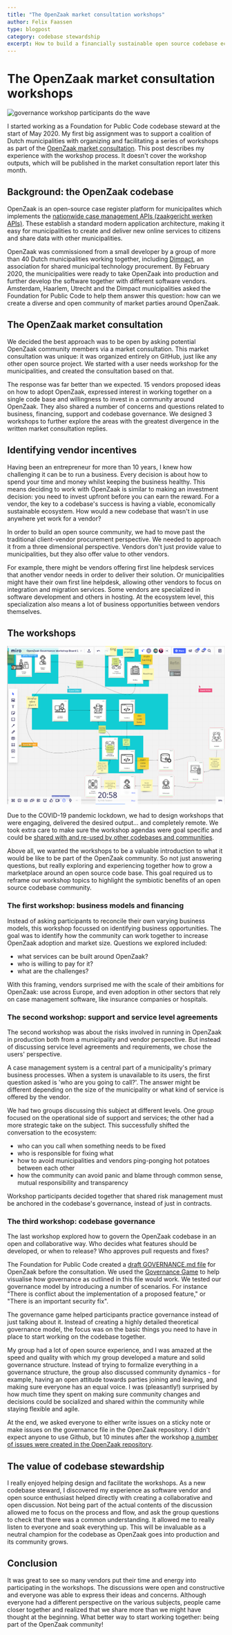 ```yaml
---
title: "The OpenZaak market consultation workshops"
author: Felix Faassen
type: blogpost
category: codebase stewardship
excerpt: How to build a financially sustainable open source codebase ecosystem from scratch
---
```


# The OpenZaak market consultation workshops

![governance workshop participants do the wave](/assets/openzaak-community-wave.gif)

I started working as a Foundation for Public Code codebase steward at the start of May 2020. My first big assignment was to support a coalition of Dutch municipalities with organizing and facilitating a series of workshops as part of the [OpenZaak market consultation](https://github.com/open-zaak/open-zaak-market-consultation). This post describes my experience with the workshop process. It doesn't cover the workshop outputs, which will be published in the market consultation report later this month.

## Background: the OpenZaak codebase

OpenZaak is an open-source case register platform for municipalites which implements the [nationwide case management APIs (zaakgericht werken APIs)](https://www.vngrealisatie.nl/producten/api-standaarden-zaakgericht-werken). These establish a standard modern application architecture, making it easy for municipalities to create and deliver new online services to citizens and share data with other municipalities.

OpenZaak was commissioned from a small developer by a group of more than 40 Dutch municipalities working together, including [Dimpact](https://www.dimpact.nl/), an association for shared municipal technology procurement. By February 2020, the municipalities were ready to take OpenZaak into production and further develop the software together with different software vendors. Amsterdam, Haarlem, Utrecht and the Dimpact municipalities asked the Foundation for Public Code to help them answer this question: how can we create a diverse and open community of market parties around OpenZaak.

## The OpenZaak market consultation

We decided the best approach was to be open by asking potential OpenZaak community members via a market consultation. This market consultation was unique: it was organized entirely on GitHub, just like any other open source project. We started with a user needs workshop for the municipalities, and created the consultation based on that.

The response was far better than we expected. 15 vendors proposed ideas on how to adopt OpenZaak, expressed interest in working together on a single code base and willingness to invest in a community around OpenZaak. They also shared a number of concerns and questions related to business, financing, support and codebase governance. We designed 3 workshops to further explore the areas with the greatest divergence in the written market consultation replies.

## Identifying vendor incentives

Having been an entrepreneur for more than 10 years, I knew how challenging it can be to run a business. Every decision is about how to spend your time and money whilst keeping the business healthy. This means deciding to work with OpenZaak is similar to making an investment decision: you need to invest upfront before you can earn the reward. For a vendor, the key to a codebase's success is having a viable, economically sustainable ecosystem. How would a new codebase that wasn't in use anywhere yet work for a vendor?

In order to build an open source community, we had to move past the traditional client-vendor procurement perspective. We needed to approach it from a three dimensional perspective. Vendors don't just provide value to municipalities, but they also offer value to other vendors.

For example, there might be vendors offering first line helpdesk services that another vendor needs in order to deliver their solution. Or municipalities might have their own first line helpdesk, allowing other vendors to focus on integration and migration services. Some vendors are specialized in software development and others in hosting. At the ecosystem level, this specialization also means a lot of business opportunities between vendors themselves.

## The workshops

![Screenshot of governance game in progress](/assets/governance-workshop-screenshot-miro-board-1-wip.png)

Due to the COVID-19 pandemic lockdown, we had to design workshops that were engaging, delivered the desired output... and completely remote.  We took extra care to make sure the workshop agendas were goal specific and could be [shared with and re-used by other codebases and communities](https://github.com/publiccodenet/about/issues/685).

Above all, we wanted the workshops to be a valuable introduction to what it would be like to be part of the OpenZaak community. So not just answering questions, but really exploring and experiencing together how to grow a marketplace around an open source code base. This goal required us to reframe our workshop topics to highlight the symbiotic benefits of an open source codebase community.

### The first workshop: business models and financing

Instead of asking participants to reconcile their own varying business models, this workshop focussed on identifying business opportunities. The goal was to identify how the community can work together to increase OpenZaak adoption and market size. Questions we explored included:

* what services can be built around OpenZaak?
* who is willing to pay for it?
* what are the challenges?

With this framing, vendors surprised me with the scale of their ambitions for OpenZaak: use across Europe, and even adoption in other sectors that rely on case management software, like insurance companies or hospitals.

### The second workshop: support and service level agreements

The second workshop was about the risks involved in running in OpenZaak in production both from a municipality and vendor perspective. But instead of discussing service level agreements and requirements, we chose the users' perspective.

A case management system is a central part of a municipality's primary business processes. When a system is unavailable to its users, the first question asked is 'who are you going to call?'. The answer might be different depending on the size of the municipality or what kind of service is offered by the vendor.

We had two groups discussing this subject at different levels. One group focused on the operational side of support and services; the other had a more strategic take on the subject. This successfully shifted the conversation to the ecosystem:

* who can you call when something needs to be fixed
* who is responsible for fixing what
* how to avoid municipalities and vendors ping-ponging hot potatoes between each other
* how the community can avoid panic and blame through common sense, mutual responsibility and transparency

Workshop participants decided together that shared risk management must be anchored in the codebase's governance, instead of just in contracts.

### The third workshop: codebase governance

The last workshop explored how to govern the OpenZaak codebase in an open and collaborative way. Who decides what features should be developed, or when to release? Who approves pull requests and fixes?

The Foundation for Public Code created a [draft GOVERNANCE.md file](https://github.com/open-zaak/open-zaak-market-consultation/blob/develop/GOVERNANCE.md) for OpenZaak before the consultation. We used the [Governance Game](https://about.publiccode.net/activities/supporting-codebase-governance/game/) to help visualise how governance as outlined in this file would work. We tested our governance model by introducing a number of scenarios. For instance "There is conflict about the implementation of a proposed feature," or "There is an important security fix".

The governance game helped participants practice governance instead of just talking about it. Instead of creating a highly detailed theoretical governance model, the focus was on the basic things you need to have in place to start working on the codebase together.

My group had a lot of open source experience, and I was amazed at the speed and quality with which my group developed a mature and solid governance structure. Instead of trying to formalize everything in a governance structure, the group also discussed community dynamics -  for example, having an open attitude towards parties joining and leaving, and making sure everyone has an equal voice. I was (pleasantly!) surprised by how much time they spent on making sure community changes and decisions could be socialized and shared within the community while staying flexible and agile.

At the end, we asked everyone to either write issues on a sticky note or make issues on the governance file in the OpenZaak repository. I didn't expect anyone to use Github, but 10 minutes after the workshop [a number of issues were created in the OpenZaak repository](https://github.com/open-zaak/open-zaak/labels/governance).

## The value of codebase stewardship

I really enjoyed helping design and facilitate the workshops. As a new codebase steward, I discovered my experience as software vendor and open source enthusiast helped directly with creating a collaborative and open discussion. Not being part of the actual contents of the discussion allowed me to focus on the process and flow, and ask the group questions to check that there was a common understanding. It allowed me to really listen to everyone and soak everything up. This will be invaluable as a neutral champion for the codebase as OpenZaak goes into production and its community grows.

## Conclusion

It was great to see so many vendors put their time and energy into participating in the workshops. The discussions were open and constructive and everyone was able to express their ideas and concerns. Although everyone had a different perspective on the various subjects, people came closer together and realized that we share more than we might have thought at the beginning. What better way to start working together: being part of the OpenZaak community!
